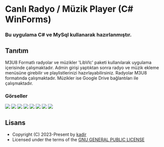 <h1 align= left><b>Canlı Radyo / Müzik Player (C# WinForms)</b></h1>
<h3 align = left>Bu uygulama C# ve MySql kullanarak hazırlanmıştır.</h3>

## <a name="features">Tanıtım</a>

M3U8 Formatlı radyolar ve müzikler 'LibVlc' paketi kullanılarak uygulama içerisinde çalışmaktadır.
Admin girişi yaptıktan sonra radyo ve müzik ekleme menüsüne girebilir ve playlistlerinizi hazırlayabilirsiniz. 
Radyolar M3U8 formatında çalışmaktadır. Müzikler ise Google Drive bağlantıları ile çalışmaktadır.

### Görseller

<p align="left">
  <img src="https://telegra.ph/file/58cb9654bec074b1fe104.png">
  <img src="https://telegra.ph/file/04f6a8da4e55a94a3db02.png">
  <img src="https://telegra.ph/file/fea78c1b76eb226a77b1d.png">
  <img src="https://telegra.ph/file/4c66c10eda1675be80950.png">
  <img src="https://telegra.ph/file/714deacaa89142c63fa85.png">
  <img src="https://telegra.ph/file/dcbd5db1c822e9e3d1bd2.png">
  <img src="https://telegra.ph/file/6c0e0ecdca2ff3ee97403.png">
  <img src="https://telegra.ph/file/14120c481f5ff00103260.png">
</p>

## <a name="license">Lisans</a>

 - Copyright (C) 2023-Present by [kadir](github.com/kadirrbayar)
 - Licensed under the terms of the [GNU GENERAL PUBLIC LICENSE](https://github.com/kadirrbayar/WinFormCanliRadyoMuzik/blob/main/LICENSE)
